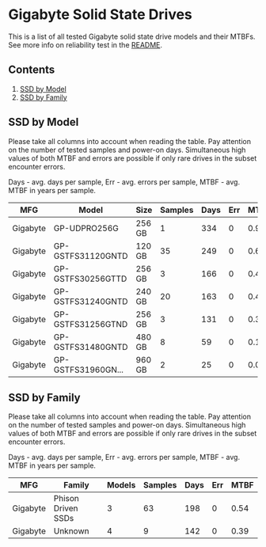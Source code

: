 Gigabyte Solid State Drives
===========================

This is a list of all tested Gigabyte solid state drive models and their MTBFs. See
more info on reliability test in the [README](https://github.com/linuxhw/SMART).

Contents
--------

1. [ SSD by Model  ](#ssd-by-model)
2. [ SSD by Family ](#ssd-by-family)

SSD by Model
------------

Please take all columns into account when reading the table. Pay attention on the
number of tested samples and power-on days. Simultaneous high values of both MTBF
and errors are possible if only rare drives in the subset encounter errors.

Days - avg. days per sample,
Err  - avg. errors per sample,
MTBF - avg. MTBF in years per sample.

| MFG       | Model              | Size   | Samples | Days  | Err   | MTBF |
|-----------|--------------------|--------|---------|-------|-------|------|
| Gigabyte  | GP-UDPRO256G       | 256 GB | 1       | 334   | 0     | 0.92   |
| Gigabyte  | GP-GSTFS31120GNTD  | 120 GB | 35      | 249   | 0     | 0.68   |
| Gigabyte  | GP-GSTFS30256GTTD  | 256 GB | 3       | 166   | 0     | 0.46   |
| Gigabyte  | GP-GSTFS31240GNTD  | 240 GB | 20      | 163   | 0     | 0.45   |
| Gigabyte  | GP-GSTFS31256GTND  | 256 GB | 3       | 131   | 0     | 0.36   |
| Gigabyte  | GP-GSTFS31480GNTD  | 480 GB | 8       | 59    | 0     | 0.16   |
| Gigabyte  | GP-GSTFS31960GN... | 960 GB | 2       | 25    | 0     | 0.07   |

SSD by Family
-------------

Please take all columns into account when reading the table. Pay attention on the
number of tested samples and power-on days. Simultaneous high values of both MTBF
and errors are possible if only rare drives in the subset encounter errors.

Days - avg. days per sample,
Err  - avg. errors per sample,
MTBF - avg. MTBF in years per sample.

| MFG       | Family                 | Models | Samples | Days  | Err   | MTBF |
|-----------|------------------------|--------|---------|-------|-------|------|
| Gigabyte  | Phison Driven SSDs     | 3      | 63      | 198   | 0     | 0.54   |
| Gigabyte  | Unknown                | 4      | 9       | 142   | 0     | 0.39   |
